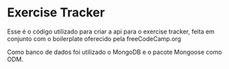 # Exercise Tracker

Esse é o código utilizado para criar a api para o exercise tracker, feita em conjunto com o boilerplate oferecido pela freeCodeCamp.org

Como banco de dados foi utilizado o MongoDB e o pacote Mongoose como ODM.
